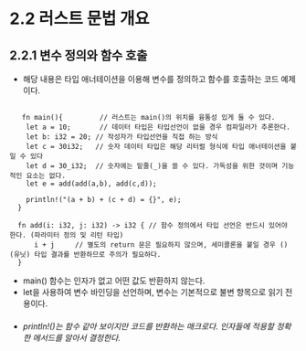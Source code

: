 2.2 러스트 문법 개요
==

2.2.1 변수 정의와 함수 호출
---
 - 해당 내용은 타입 애너테이션을 이용해 변수를 정의하고 함수를 호출하는 코드 예제이다.
<pre><code>
   fn main(){         // 러스트는 main()의 위치를 융통성 있게 둘 수 있다.
    let a = 10;       // 데이터 타입은 타입선언이 없을 경우 컴파일러가 추론한다.
    let b: i32 = 20; // 작성자가 타입선언을 직접 하는 방식
    let c = 30i32;   // 숫자 데이터 타입은 해당 리터럴 형식에 타입 애너테이션을 붙일 수 있다
    let d = 30_i32;  // 숫자에는 밑줄(_)을 쓸 수 있다. 가독성을 위한 것이며 기능적인 요소는 없다.
    let e = add(add(a,b), add(c,d));

    println!("(a + b) + (c + d) = {}", e);
  }

  fn add(i: i32, j: i32) -> i32 { // 함수 정의에서 타입 선언은 반드시 있어야 한다. (파라미터 정의 및 리턴 타입)
      i + j     // 별도의 return 문은 필요하지 않으며, 세미콜론을 붙일 경우 ()(유닛) 타입 결과를 반환하므로 주의가 필요하다.
  }
</code></pre>
 - main() 함수는 인자가 없고 어떤 값도 반환하지 않는다.
 - let을 사용하여 변수 바인딩을 선언하며, 변수는 기본적으로 불변 항목으로 읽기 전용이다.
 - ###### println!()는 함수 같아 보이지만 코드를 반환하는 매크로다. 인자들에 적용할 정확한 메서드를 알아서 결정한다.
 
 
